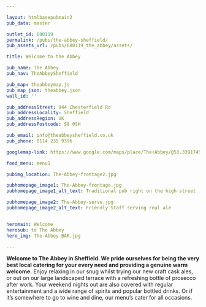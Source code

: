 ```yaml
---

layout: htmlbasepubmain2
pub_data: master

outlet_id: 680119
permalink: /pubs/the-abbey-sheffield/
pub_assets_url: /pubs/680119_the_abbey/assets/

title: Welcome to the Abbey

pub_name: The Abbey
pub_nav: TheAbbeySheffield 

pub_map: theabbeymap.js
pub_map_json: theabbey.json
wall_id: ''

pub_addressStreet: 944 Chesterfield Rd
pub_addressLocality: Sheffield
pub_addressRegion: UK
pub_addressPostcode: S8 0SH

pub_email: info@theabbeysheffield.co.uk
pub_phone: 0114 235 9396

googlemap-link: https://www.google.com/maps/place/The+Abbey/@53.3391745,-1.4824066,17z/data=!4m12!1m6!3m5!1s0x487982549c313903:0x21582321c397d0a8!2sThe+Abbey!8m2!3d53.3392311!4d-1.4817432!3m4!1s0x487982549c313903:0x21582321c397d0a8!8m2!3d53.3392311!4d-1.4817432

food_menu: menu1

pubimg_location: The-Abbey-frontage2.jpg 

pubhomepage_image1: The-Abbey-frontage.jpg
pubhomepage_image1_alt_text: Traditional pub right on the high street

pubhomepage_image2: The-Abbey-serve.jpg
pubhomepage_image2_alt_text: Friendly Staff serving real ale


heromain: Welcome
herosub: to The Abbey
hero_img: The-Abbey-BAR.jpg

---
```



**Welcome to The Abbey in Sheffield. We pride ourselves for being the very best local catering for your every need and providing a genuine warm welcome.** Enjoy relaxing in our snug whilst trying our new craft cask ales, or out on our large landscaped terrace with a refreshing bottle of prosecco after work. Your weekend nights out are also covered with regular entertainment and a wide range of spirits and popular bottled drinks. Or if it’s somewhere to go to wine and dine, our menu’s cater for all occasions.